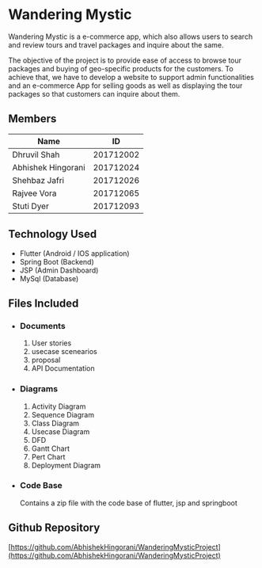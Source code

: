 # Wandering Mystic

Wandering Mystic is a e-commerce app, which also allows users to search and review tours and travel packages and inquire about the same.

The objective of the project is to provide ease of access to browse tour packages and buying of geo-specific products for the customers. To achieve that, we have to develop a website to support admin functionalities and an e-commerce App for selling goods as well as displaying the tour packages so that customers can inquire about them.

## Members

| Name| ID |
| ------------- |:-------------:|
| Dhruvil Shah | 201712002 |
|Abhishek Hingorani| 201712024 |
| Shehbaz Jafri   | 201712026      |
| Rajvee Vora | 201712065      |
| Stuti Dyer | 201712093 |


## Technology Used

* Flutter (Android / IOS application)
* Spring Boot (Backend)
* JSP (Admin Dashboard)
* MySql (Database)

## Files Included

* ### Documents
    1. User stories
    2. usecase scenearios
    3. proposal
    4. API Documentation
* ### Diagrams
    1. Activity Diagram
    2. Sequence Diagram
    3. Class Diagram
    4. Usecase Diagram
    5. DFD
    6. Gantt Chart
    7. Pert Chart
    8. Deployment Diagram
* ### Code Base
    Contains a zip file with the code base of flutter, jsp and springboot

## Github Repository

[https://github.com/AbhishekHingorani/WanderingMysticProject](https://github.com/AbhishekHingorani/WanderingMysticProject) 